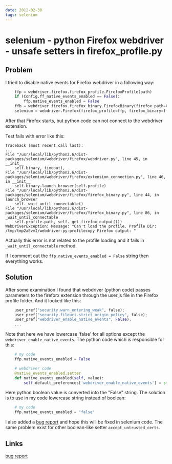 ```yaml
---
date: 2012-02-30
tags: selenium
---
```

selenium - python Firefox webdriver - unsafe setters in firefox_profile.py
============================================

Problem
-------

I tried to disable native events for Firefox webdriver in a following way:

```python
    ffp = webdriver.firefox.firefox_profile.FirefoxProfile(path)
    if (Config.ff_native_events_enabled == False):
        ffp.native_events_enabled = False
    ffb = webdriver.firefox.firefox_binary.FirefoxBinary(firefox_path=Config.browser_binary)
    selenium = webdriver.Firefox(firefox_profile=ffp, firefox_binary=ffb)
```

After that Firefox starts, but python code can not connect to the webdriver extension.

<!-- more -->
Test fails with error like this:

    Traceback (most recent call last):
    ...
    File "/usr/local/lib/python2.6/dist-packages/selenium/webdriver/firefox/webdriver.py", line 45, in __init__
        self.binary, timeout),
    File "/usr/local/lib/python2.6/dist-packages/selenium/webdriver/firefox/extension_connection.py", line 46, in __init__
        self.binary.launch_browser(self.profile)
    File "/usr/local/lib/python2.6/dist-packages/selenium/webdriver/firefox/firefox_binary.py", line 44, in launch_browser
        self._wait_until_connectable()
    File "/usr/local/lib/python2.6/dist-packages/selenium/webdriver/firefox/firefox_binary.py", line 86, in _wait_until_connectable
        self.profile.path, self._get_firefox_output()))
    WebDriverException: Message: "Can't load the profile. Profile Dir: /tmp/tmp2aEvmI/webdriver-py-profilecopy Firefox output: "

Actually this error is not related to the profile loading and it fails in `_wait_until_connectable` method.

If I comment out the `ffp.native_events_enabled = False` string then everything works.

Solution
---------

After some examination I found that webdriver (python code) passes parameters to the fireforx extension through the user.js file in the Firefox profile folder.
And it looked like this:

```python
    user_pref("security.warn_entering_weak", false);
    user_pref("security.fileuri.strict_origin_policy", false);
    user_pref("webdriver_enable_native_events", False);
    ...
```

Note that here we have lowercase 'false' for all options except the `webdriver_enable_native_events`.
The python code which is responsible for this:

```python
    # my code
    ffp.native_events_enabled = False

    # webdriver code
    @native_events_enabled.setter
    def native_events_enabled(self, value):
        self.default_preferences['webdriver_enable_native_events'] = str(value)
```

Here python boolean value is converted into the "False" string.
The solution is to use in my code lowercase string instead of boolean:

```python
    # my code
    ffp.native_events_enabled = "false"
```

I also added a [bug report](http://code.google.com/p/selenium/issues/detail?id=3400) and hope this will be fixed in selenium code.
The same problem exist for other boolean-like setter `accept_untrusted_certs`.

Links
-----------------
[bug report](http://code.google.com/p/selenium/issues/detail?id=3400)
